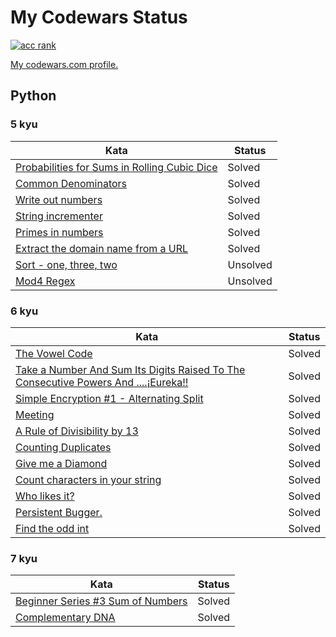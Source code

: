 # My Codewars Status
[![acc rank](https://www.codewars.com/users/ReallyWarm/badges/large)](https://www.codewars.com/users/ReallyWarm)

[My codewars.com profile.](https://www.codewars.com/users/ReallyWarm)

## Python
### 5 kyu
| Kata	| Status |
|---------|---------|
| [Probabilities for Sums in Rolling Cubic Dice](https://www.codewars.com/kata/56f78a42f749ba513b00037f) | Solved |
| [Common Denominators](https://www.codewars.com/kata/54d7660d2daf68c619000d95) | Solved |
| [Write out numbers](https://www.codewars.com/kata/52724507b149fa120600031d) | Solved |
| [String incrementer](https://www.codewars.com/kata/54a91a4883a7de5d7800009c) | Solved |
| [Primes in numbers](https://www.codewars.com/kata/54d512e62a5e54c96200019e) | Solved |
| [Extract the domain name from a URL](https://www.codewars.com/kata/514a024011ea4fb54200004b) | Solved |
| [Sort - one, three, two](https://www.codewars.com/kata/56f4ff45af5b1f8cd100067d) | Unsolved |
| [Mod4 Regex](https://www.codewars.com/kata/54746b7ab2bc2868a0000acf) | Unsolved |

### 6 kyu
| Kata	| Status |
|---------|---------|
| [The Vowel Code](https://www.codewars.com/kata/53697be005f803751e0015aa) | Solved |
| [Take a Number And Sum Its Digits Raised To The Consecutive Powers And ....¡Eureka!!](https://www.codewars.com/kata/5626b561280a42ecc50000d1) | Solved |
| [Simple Encryption #1 - Alternating Split](https://www.codewars.com/kata/57814d79a56c88e3e0000786) | Solved |
| [Meeting](https://www.codewars.com/kata/59df2f8f08c6cec835000012) | Solved |
| [A Rule of Divisibility by 13](https://www.codewars.com/kata/564057bc348c7200bd0000ff) | Solved |
| [Counting Duplicates](https://www.codewars.com/kata/54bf1c2cd5b56cc47f0007a1) | Solved |
| [Give me a Diamond](https://www.codewars.com/kata/5503013e34137eeeaa001648) | Solved |
| [Count characters in your string](https://www.codewars.com/kata/52efefcbcdf57161d4000091) | Solved |
| [Who likes it?](https://www.codewars.com/kata/5266876b8f4bf2da9b000362) | Solved |
| [Persistent Bugger.](https://www.codewars.com/kata/55bf01e5a717a0d57e0000ec) | Solved |
| [Find the odd int](https://www.codewars.com/kata/54da5a58ea159efa38000836) | Solved |

### 7 kyu
| Kata	| Status |
|---------|---------|
| [Beginner Series #3 Sum of Numbers](https://www.codewars.com/kata/55f2b110f61eb01779000053) | Solved |
| [Complementary DNA](https://www.codewars.com/kata/554e4a2f232cdd87d9000038) | Solved |
